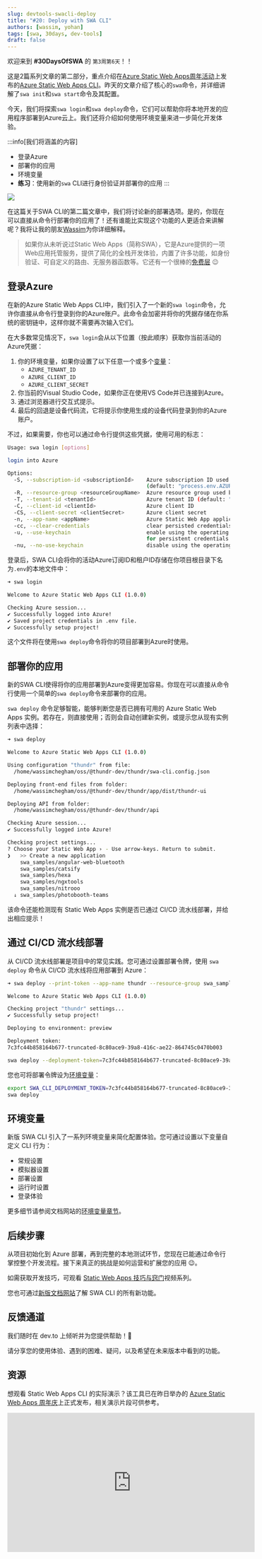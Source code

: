 ```yaml
---
slug: devtools-swacli-deploy
title: "#20: Deploy with SWA CLI"
authors: [wassim, yohan]
tags: [swa, 30days, dev-tools]
draft: false
---
```


<head>
  <meta name="twitter:url" content="https://www.azurestaticwebapps.dev/blog/devtools-swacli-deploy" />
  <meta name="twitter:title" content="#20: Deploy with SWA CLI" />
  <meta name="twitter:description" content="Join @sinedied and @manekinekko on #30DaysOfSWA in part 2 of the intro to SWA CLI for @AzureStaticApps - focused on deployment!" />
  <meta name="twitter:image" content="https://www.azurestaticwebapps.dev/assets/images/20-banner-62cb7a9019981d88c514d8875b8547d9.png" />
  <meta name="twitter:card" content="summary_large_image" />
  <meta name="twitter:creator" content="@nitya" />
  <meta name="twitter:site" content="@AzureStaticApps" /> 
  <link rel="canonical" href="https://dev.to/azure/deploy-your-static-web-apps-to-azure-directly-from-the-command-line-2ip8" />
</head>

欢迎来到 **#30DaysOfSWA** 的 `第3周第6天`！！

这是2篇系列文章的第二部分，重点介绍在[Azure Static Web Apps周年活动](https://docs.microsoft.com/en-us/events/learntv/swa-anniversary-may-2022?WT.mc_id=30daysofswa-61155-cxall)上发布的[Azure Static Web Apps CLI](https://azure.github.io/static-web-apps-cli/?WT.mc_id=30daysofswa-61155-cxall)。昨天的文章介绍了核心的`swa`命令，并详细讲解了`swa init`和`swa start`命令及其配置。

今天，我们将探索`swa login`和`swa deploy`命令，它们可以帮助你将本地开发的应用程序部署到Azure云上。我们还将介绍如何使用环境变量来进一步简化开发体验。

:::info[我们将涵盖的内容]
 * 登录Azure
 * 部署你的应用
 * 环境变量
 * **练习**：使用新的`swa` CLI进行身份验证并部署你的应用
:::

![](../static/img/series/20-banner.png)

在这篇关于SWA CLI的第二篇文章中，我们将讨论新的部署选项。是的，你现在可以直接从命令行部署你的应用了！还有谁能比实现这个功能的人更适合来讲解呢？我将让我的朋友[Wassim](https://twitter.com/manekinekko)为你详细解释。

> 如果你从未听说过Static Web Apps（简称SWA），它是Azure提供的一项Web应用托管服务，提供了简化的全栈开发体验，内置了许多功能，如身份验证、可自定义的路由、无服务器函数等。它还有一个很棒的[免费层](https://azure.microsoft.com/free/?WT.mc_id=30daysofswa-61155-cxall) 😉

## 登录Azure

在新的Azure Static Web Apps CLI中，我们引入了一个新的`swa login`命令，允许你直接从命令行登录到你的Azure账户。此命令会加密并将你的凭据存储在你系统的密钥链中，这样你就不需要再次输入它们。

在大多数常见情况下，`swa login`会从以下位置（按此顺序）获取你当前活动的Azure凭据：

1. 你的环境变量，如果你设置了以下任意一个或多个[变量](https://azure.github.io/static-web-apps-cli/docs/cli/env-vars#azure-identity?WT.mc_id=30daysofswa-61155-cxall)：
    - `AZURE_TENANT_ID`
    - `AZURE_CLIENT_ID`
    - `AZURE_CLIENT_SECRET`
2. 你当前的Visual Studio Code，如果你正在使用VS Code并已连接到Azure。
3. 通过浏览器进行交互式提示。
4. 最后的回退是设备代码流，它将提示你使用生成的设备代码登录到你的Azure账户。

不过，如果需要，你也可以通过命令行提供这些凭据，使用可用的标志：

```bash
Usage: swa login [options]

login into Azure

Options:
  -S, --subscription-id <subscriptionId>    Azure subscription ID used by this project
                                            (default: "process.env.AZURE_SUBSCRIPTION_ID")
  -R, --resource-group <resourceGroupName>  Azure resource group used by this project
  -T, --tenant-id <tenantId>                Azure tenant ID (default: "process.env.AZURE_TENANT_ID")
  -C, --client-id <clientId>                Azure client ID
  -CS, --client-secret <clientSecret>       Azure client secret
  -n, --app-name <appName>                  Azure Static Web App application name
  -cc, --clear-credentials                  clear persisted credentials before login (default: false)
  -u, --use-keychain                        enable using the operating system native keychain
                                            for persistent credentials (default: true)
  -nu, --no-use-keychain                    disable using the operating system native keychain
```

登录后，SWA CLI会将你的活动Azure订阅ID和租户ID存储在你项目根目录下名为`.env`的本地文件中：

```bash
➜ swa login

Welcome to Azure Static Web Apps CLI (1.0.0)

Checking Azure session...
✔ Successfully logged into Azure!
✔ Saved project credentials in .env file.
✔ Successfully setup project!
```

这个文件将在使用`swa deploy`命令将你的项目部署到Azure时使用。

## 部署你的应用

新的SWA CLI使得将你的应用部署到Azure变得更加容易。你现在可以直接从命令行使用一个简单的`swa deploy`命令来部署你的应用。

`swa deploy` 命令足够智能，能够判断您是否已拥有可用的 Azure Static Web Apps 实例。若存在，则直接使用；否则会自动创建新实例，或提示您从现有实例列表中选择：

```bash
➜ swa deploy

Welcome to Azure Static Web Apps CLI (1.0.0)

Using configuration "thundr" from file:
  /home/wassimchegham/oss/@thundr-dev/thundr/swa-cli.config.json

Deploying front-end files from folder:
  /home/wassimchegham/oss/@thundr-dev/thundr/app/dist/thundr-ui

Deploying API from folder:
  /home/wassimchegham/oss/@thundr-dev/thundr/api

Checking Azure session...
✔ Successfully logged into Azure!

Checking project settings...
? Choose your Static Web App › - Use arrow-keys. Return to submit.
❯   >> Create a new application
    swa_samples/angular-web-bluetooth
    swa_samples/catsify
    swa_samples/hexa
    swa_samples/ngxtools
    swa_samples/nitrooo
  ↓ swa_samples/photobooth-teams

```

该命令还能检测现有 Static Web Apps 实例是否已通过 CI/CD 流水线部署，并给出相应提示！

## 通过 CI/CD 流水线部署

从 CI/CD 流水线部署是项目中的常见实践。您可通过设置部署令牌，使用 `swa deploy` 命令从 CI/CD 流水线将应用部署到 Azure：

```bash
➜ swa deploy --print-token --app-name thundr --resource-group swa_samples

Welcome to Azure Static Web Apps CLI (1.0.0)

Checking project "thundr" settings...
✔ Successfully setup project!

Deploying to environment: preview

Deployment token:
7c3fc44b858164b677-truncated-8c80ace9-39a8-416c-ae22-864745c0470b003
```

```bash
swa deploy --deployment-token=7c3fc44b858164b677-truncated-8c80ace9-39a8-416c-ae22-864745c0470b003b003
```

您也可将部署令牌设为[环境变量](https://azure.github.io/static-web-apps-cli/docs/cli/env-vars#deploy-settings?WT.mc_id=30daysofswa-61155-cxall)：

```bash
export SWA_CLI_DEPLOYMENT_TOKEN=7c3fc44b858164b677-truncated-8c80ace9-39a8-416c-ae22-864745c0470b003b003
swa deploy
```

## 环境变量

新版 SWA CLI 引入了一系列环境变量来简化配置体验。您可通过设置以下变量自定义 CLI 行为：

- 常规设置
- 模拟器设置
- 部署设置
- 运行时设置
- 登录体验

更多细节请参阅文档网站的[环境变量章节](https://azure.github.io/static-web-apps-cli/docs/cli/env-vars??WT.mc_id=30daysofswa-61155-cxall)。

## 后续步骤

从项目初始化到 Azure 部署，再到完整的本地测试环节，您现在已能通过命令行掌控整个开发流程。接下来真正的挑战是如何运营和扩展您的应用 😉。

如需获取开发技巧，可观看 [Static Web Apps 技巧与窍门](https://aka.ms/StaticWebAppsTips??WT.mc_id=30daysofswa-61155-cxall)视频系列。

您也可通过[新版文档网站](https://azure.github.io/static-web-apps-cli/?WT.mc_id=30daysofswa-61155-cxall)了解 SWA CLI 的所有新功能。

## 反馈通道

我们随时在 dev.to 上倾听并为您提供帮助！🙂

请分享您的使用体验、遇到的困难、疑问，以及希望在未来版本中看到的功能。

## 资源

想观看 Static Web Apps CLI 的实际演示？该工具已在昨日举办的 [Azure Static Web Apps 周年庆](https://aka.ms/swaanniversary)上正式发布，相关演示片段可供参考。

<iframe width="560" height="315" frameborder="0"  src="https://www.youtube.com/embed/1e6k5HNK4F8?WT.mc_id=30daysofswa-61155-cxall" title="YouTube video player" allow="accelerometer; autoplay; clipboard-write; encrypted-media; gyroscope; picture-in-picture" allowfullscreen></iframe>
